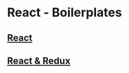 # React - Boilerplates

## [React](https://github.com/lofgrenfredrik/react-boiler/tree/react)

## [React & Redux](https://github.com/lofgrenfredrik/react-boiler/tree/react-redux)
